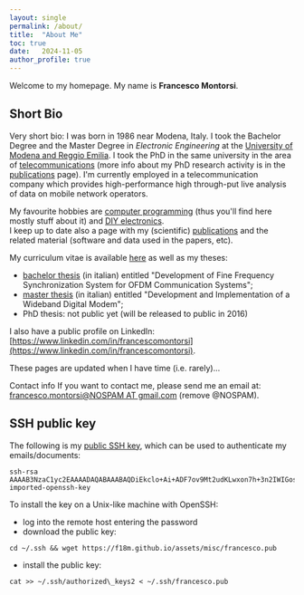 ```yaml
---
layout: single
permalink: /about/
title:  "About Me"
toc: true
date:   2024-11-05
author_profile: true
---
```


Welcome to my homepage. My name is **Francesco Montorsi**.

## Short Bio

Very short bio: I was born in 1986 near Modena, Italy. I took the Bachelor Degree and the Master Degree in _Electronic Engineering_ at the [University of Modena and Reggio Emilia](https://www.ingmo.unimore.it/en). I took the PhD in the same university in the area of [telecommunications](https://en.wikipedia.org/wiki/Telecommunication) (more info about my PhD research activity is in the [publications](/publications/) page). I'm currently employed in a telecommunication company which provides high-performance high through-put live analysis of data on mobile network operators.

My favourite hobbies are [computer programming](/programming/) (thus you'll find here mostly stuff about it) and [DIY electronics](/electronics/).  
I keep up to date also a page with my (scientific) [publications](/publications/) and the related material (software and data used in the papers, etc).

My curriculum vitae is available [here](/assets/misc/Francesco_Montorsi_CV.pdf) as well as my theses:

*   [bachelor thesis](https://sourceforge.net/projects/frm-research/files/Publications/tesi_triennale.pdf) (in italian) entitled "Development of Fine Frequency Synchronization System for OFDM Communication Systems";
*   [master thesis](https://sourceforge.net/projects/frm-research/files/Publications/tesi_specialistica.pdf) (in italian) entitled "Development and Implementation of a Wideband Digital Modem";
*   PhD thesis: not public yet (will be released to public in 2016)

I also have a public profile on LinkedIn: [https://www.linkedin.com/in/francescomontorsi](https://www.linkedin.com/in/francescomontorsi).

These pages are updated when I have time (i.e. rarely)...

Contact info If you want to contact me, please send me an email at: [francesco.montorsi@NOSPAM AT gmail.com](mailto:francesco.montorsi@NOSPAM_AT_gmail.com) (remove @NOSPAM).

## SSH public key 

The following is my [public SSH key](/assets/misc/francesco.pub), which can be used to authenticate my emails/documents:  

```
ssh-rsa AAAAB3NzaC1yc2EAAAADAQABAAABAQDiEkclo+Ai+ADF7ov9Mt2udKLwxon7h+3n2IWIGosHZtdP32A8Ey3m/4XQwbTMMqqGnhnJ4/woJUlwOBGURdjzh31P8q52aG1E59eyEU+mil05KpkUPXxAr/jj18sumBi9LXZx4gLLsq3XJL7q06J9W7K24bm42M6PkymTgf8CsnStJhx9JeedFOLMfejQ719ZpiwR2UXDSRTbRlRt5flv6zY05vsxvUvFCCc4MG5pGWKu2/FMsgM3h7ufq06DTBAkcG+48Z7BnTxCWIShur2vlEiH6Cugsin7wiBgvph8V7uZzUbzz8ziafmOifrT3gukK15ulzzMnfGLfgGMl21V imported-openssh-key  
```

To install the key on a Unix-like machine with OpenSSH:

*   log into the remote host entering the password
*   download the public key: 

```
cd ~/.ssh && wget https://f18m.github.io/assets/misc/francesco.pub
```
*   install the public key: 

```
cat >> ~/.ssh/authorized\_keys2 < ~/.ssh/francesco.pub
```